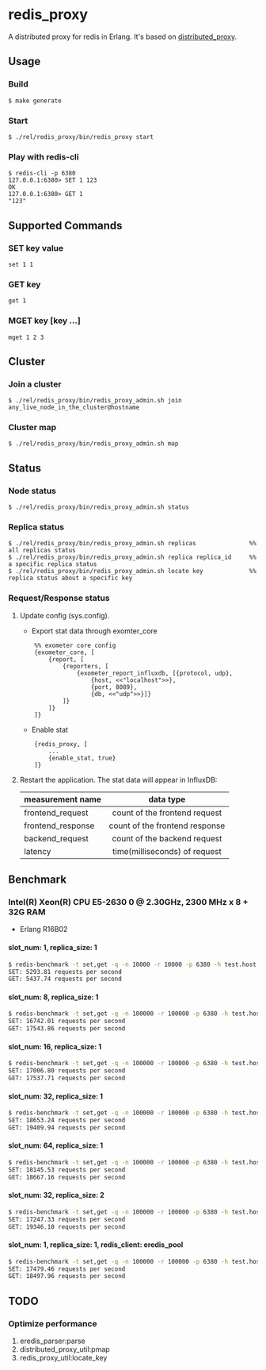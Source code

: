 # redis_proxy

A distributed proxy for redis in Erlang. It's based on [distributed_proxy](https://github.com/yunbalabs/distributed_proxy).

## Usage
### Build
```
$ make generate
```

### Start
```
$ ./rel/redis_proxy/bin/redis_proxy start
```

### Play with redis-cli
```
$ redis-cli -p 6380
127.0.0.1:6380> SET 1 123
OK
127.0.0.1:6380> GET 1
"123"
```

## Supported Commands
### SET key value
```
set 1 1
```

### GET key
```
get 1
```

### MGET key [key ...]
```
mget 1 2 3
```

## Cluster
### Join a cluster
```
$ ./rel/redis_proxy/bin/redis_proxy_admin.sh join any_live_node_in_the_cluster@hostname
```

### Cluster map
```
$ ./rel/redis_proxy/bin/redis_proxy_admin.sh map
```

## Status
### Node status
```
$ ./rel/redis_proxy/bin/redis_proxy_admin.sh status
```

### Replica status
```
$ ./rel/redis_proxy/bin/redis_proxy_admin.sh replicas               %% all replicas status
$ ./rel/redis_proxy/bin/redis_proxy_admin.sh replica replica_id     %% a specific replica status
$ ./rel/redis_proxy/bin/redis_proxy_admin.sh locate key             %% replica status about a specific key
```

### Request/Response status
1. Update config (sys.config).

    - Export stat data through exomter_core
    ```
        %% exometer core config
        {exometer_core, [
            {report, [
                {reporters, [
                    {exometer_report_influxdb, [{protocol, udp},
                        {host, <<"localhost">>},
                        {port, 8089},
                        {db, <<"udp">>}]}
                ]}
            ]}
        ]}
    ```
    - Enable stat
    ```
        {redis_proxy, [
            ...
            {enable_stat, true}
        ]}
    ```

2. Restart the application. The stat data will appear in InfluxDB:

    | measurement name | data type |
    | ---------------- |:-----------------------------:|
    | frontend_request | count of the frontend request |
    | frontend_response| count of the frontend response|
    | backend_request  | count of the backend request  |
    |  latency         | time(milliseconds) of request |

## Benchmark
### Intel(R) Xeon(R) CPU E5-2630 0 @ 2.30GHz, 2300 MHz x 8 + 32G RAM
+ Erlang R16B02

#### slot_num: 1, replica_size: 1
```bash
$ redis-benchmark -t set,get -q -n 10000 -r 10000 -p 6380 -h test.host -c 200
SET: 5293.81 requests per second
GET: 5437.74 requests per second
```

#### slot_num: 8, replica_size: 1
```bash
$ redis-benchmark -t set,get -q -n 100000 -r 100000 -p 6380 -h test.host -c 200
SET: 16742.01 requests per second
GET: 17543.86 requests per second
```

#### slot_num: 16, replica_size: 1
```bash
$ redis-benchmark -t set,get -q -n 100000 -r 100000 -p 6380 -h test.host -c 200
SET: 17006.80 requests per second
GET: 17537.71 requests per second
```

#### slot_num: 32, replica_size: 1
```bash
$ redis-benchmark -t set,get -q -n 100000 -r 100000 -p 6380 -h test.host -c 200
SET: 18653.24 requests per second
GET: 19409.94 requests per second
```

#### slot_num: 64, replica_size: 1
```bash
$ redis-benchmark -t set,get -q -n 100000 -r 100000 -p 6380 -h test.host -c 200
SET: 18145.53 requests per second
GET: 18667.16 requests per second
```

#### slot_num: 32, replica_size: 2
```bash
$ redis-benchmark -t set,get -q -n 100000 -r 100000 -p 6380 -h test.host -c 200
SET: 17247.33 requests per second
GET: 19346.10 requests per second
```

#### slot_num: 1, replica_size: 1, redis_client: eredis_pool
```bash
$ redis-benchmark -t set,get -q -n 100000 -r 100000 -p 6380 -h test.host -c 200
SET: 17479.46 requests per second
GET: 18497.96 requests per second
```

## TODO
### Optimize performance
1. eredis_parser:parse
2. distributed_proxy_util:pmap
3. redis_proxy_util:locate_key
